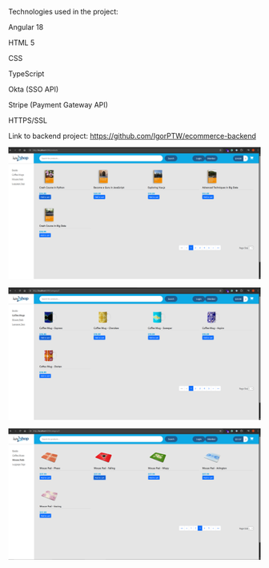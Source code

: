 Technologies used in the project:

Angular 18

HTML 5

CSS

TypeScript

Okta (SSO API)

Stripe (Payment Gateway API)

HTTPS/SSL

Link to backend project: https://github.com/IgorPTW/ecommerce-backend

![Alt text](./Print-1.png "Screenshot 1")

![Alt text](./Print-2.png "Screenshot 2")

![Alt text](./Print-3.png "Screenshot 3")
